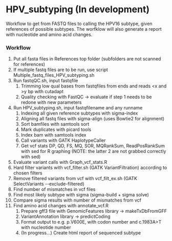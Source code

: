 # HPV_subtyping (In development)
Workflow to get from FASTQ files to calling the HPV16 subtype, given references of possible subtypes. The worfklow will also generate a report with nucleotide and amino acid changes. 

### Workflow

1. Put all fasta files in References top folder (subfolders are not scanned for references)
2. If multiple fastq files are to be run, use script Multiple_fastq_files_HPV_subtyping.sh
3. Run fastqQC.sh, input fastqfile
   1. Trimming low qual bases from fastqfiles from ends and reads \<x and \>y bp with cutadapt
   2. Quality checking with FastQC -> evaluate if step 1 needs to be redone with new parameters
4. Run HPV_subtyping.sh, input fastqfilename and any runname
   1. Indexing all given reference subtypes with sigma-index
   2. Aligning all fastq files with sigma-align (uses Bowtie2 for alignment)
   3. Sort bamfiles with samtools sort
   4. Mark duplicates with picard tools
   5. Index bam with samtools index
   6. Call variants with GATK HaplotypeCaller
   7. Get vcf stats DP, QD, FS, MQ, SOR, MQRankSum, ReadPosRankSum with sed for R graphing (NOTE: the latter 2 are not grabbed correctly with sed)
5. Evaluate variant calls with Graph_vcf_stats.R
6. Hard filter variants with vcf_filter.sh (GATK VariantFiltration) according to chosen filters
7. Remove filtered variants from vcf with vcf_filt_ex.sh (GATK SelectVariants --exclude-filtered)
8. Find number of mismatches in vcf files
9. Find most likely subtype with sigma (sigma-build + sigma solve)
10. Compare sigma results with number of mismatches from vcf
11. Find amino acid changes with annotate_vcf.R
    1. Prepare gff3 file with GenomicFeatures library -> makeTxDbFromGFF
    2. VariantAnnotation library -> predictCoding
    3. Format output to e.g. p.V600E, with codon number and c.1983A>T with nucleotide number
    4. (In progress...) Create html report of sequenced subtype
